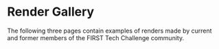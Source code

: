 # Render Gallery

The following three pages contain examples of renders made by current and former members of the FIRST Tech Challenge community. 





